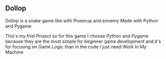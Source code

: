 ## **Dollop**


Dollop is a snake game like with Powerup and ennemy 
Made with Python and Pygame

This's my frist Project so for this game I choose Python and Pygame because they
are the most simple for beginner game development and it's for focusing on Game
Logic than in the code I just need Work In My Machine
